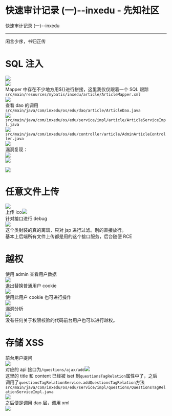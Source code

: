

# 快速审计记录 (一)--inxedu - 先知社区

快速审计记录 (一)--inxedu

- - -

闲言少序，书归正传

# SQL 注入

[![](assets/1707953990-eddab61b5a877f8b959b01e650804ff5.png)](https://cdn.nlark.com/yuque/0/2024/png/21762749/1707034528079-352d4d50-ef80-4166-a266-5118f87ef299.png#averageHue=%23262a2e&clientId=uec81cdf9-4a08-4&from=paste&height=567&id=u73ab90a4&originHeight=850&originWidth=1885&originalType=binary&ratio=1.5&rotation=0&showTitle=false&size=209289&status=done&style=none&taskId=ua3f03de1-dd20-4ab1-bb70-d202fd05a55&title=&width=1256.6666666666667)  
[![](assets/1707953990-ddfc77c281db9762efb8151ea0990786.png)](https://cdn.nlark.com/yuque/0/2024/png/21762749/1707034556689-196ef1d9-d526-4315-9884-6e76e6c69ee4.png#averageHue=%23242d31&clientId=uec81cdf9-4a08-4&from=paste&height=450&id=ubb36d42c&originHeight=675&originWidth=1255&originalType=binary&ratio=1.5&rotation=0&showTitle=false&size=100929&status=done&style=none&taskId=u1155689e-ce2a-4db4-9671-2cf28546bec&title=&width=836.6666666666666)  
Mapper 中存在不少地方用${}进行拼接，这里我仅仅跟着一个 SQL 跟踪  
`src/main/resources/mybatis/inxedu/article/ArticleMapper.xml`  
[![](assets/1707953990-f0e0b9c3c8064ddb8601ea9d658416bb.png)](https://cdn.nlark.com/yuque/0/2024/png/21762749/1707035020504-944c2c31-0d8c-4eec-bc76-ebc010967824.png#averageHue=%2322282c&clientId=uec81cdf9-4a08-4&from=paste&height=219&id=u75cc6cd0&originHeight=328&originWidth=1077&originalType=binary&ratio=1.5&rotation=0&showTitle=false&size=50885&status=done&style=none&taskId=u1d448b82-5104-4e92-93ef-e172dbea602&title=&width=718)  
查看 dao 的调用`src/main/java/com/inxedu/os/edu/dao/article/ArticleDao.java`  
[![](assets/1707953990-10d9980993de4ca0932a3af7f4e05617.png)](https://cdn.nlark.com/yuque/0/2024/png/21762749/1707035064528-9d6dd534-f70d-4796-becc-56a7c7853116.png#averageHue=%23212429&clientId=uec81cdf9-4a08-4&from=paste&height=79&id=iYxFN&originHeight=118&originWidth=874&originalType=binary&ratio=1.5&rotation=0&showTitle=false&size=13536&status=done&style=none&taskId=u6fa05111-7e98-4753-9b3e-1064b80545c&title=&width=582.6666666666666)  
`src/main/java/com/inxedu/os/edu/service/impl/article/ArticleServiceImpl.java`  
[![](assets/1707953990-aaa2c462ffd60303a8a90d666aaea5b4.png)](https://cdn.nlark.com/yuque/0/2024/png/21762749/1707035082275-2dddafc8-bd00-4ff2-bd2f-33a7d9a8a866.png#averageHue=%23202226&clientId=uec81cdf9-4a08-4&from=paste&height=321&id=sJRmm&originHeight=481&originWidth=867&originalType=binary&ratio=1.5&rotation=0&showTitle=false&size=58082&status=done&style=none&taskId=uc95c5551-dd0d-4d87-ad60-e6a7d4aa7c9&title=&width=578)  
`src/main/java/com/inxedu/os/edu/controller/article/AdminArticleController.java`  
[![](assets/1707953990-865f0ee41caad35c7ee39887751a4bb5.png)](https://cdn.nlark.com/yuque/0/2024/png/21762749/1707035503382-673f98a4-3cc7-40f3-90a4-afdcce9cf461.png#averageHue=%231f2124&clientId=uec81cdf9-4a08-4&from=paste&height=603&id=aZLOu&originHeight=904&originWidth=1057&originalType=binary&ratio=1.5&rotation=0&showTitle=false&size=113021&status=done&style=none&taskId=u366a5d9c-f0b7-4051-a7ea-2ffc2eb46b2&title=&width=704.6666666666666)  
漏洞复现：  
[![](assets/1707953990-2b43d71e62848f559f95afa39f0746e5.png)](https://cdn.nlark.com/yuque/0/2024/png/21762749/1707035522410-ad96c57f-a89b-4751-a82f-6be36e7acb7b.png#averageHue=%23efeeeb&clientId=uec81cdf9-4a08-4&from=paste&height=887&id=MyDHv&originHeight=1330&originWidth=2409&originalType=binary&ratio=1.5&rotation=0&showTitle=false&size=306690&status=done&style=none&taskId=ua991e090-e530-4c9b-af72-50f13c4bb12&title=&width=1606)  
[![](assets/1707953990-134e960babce3b5658f2204b5136417b.png)](https://cdn.nlark.com/yuque/0/2024/png/21762749/1707035481662-df39a084-1cd7-4e8a-a48a-6aad9e007278.png#averageHue=%23eaeef4&clientId=uec81cdf9-4a08-4&from=paste&height=300&id=k1Orp&originHeight=450&originWidth=1191&originalType=binary&ratio=1.5&rotation=0&showTitle=false&size=69071&status=done&style=none&taskId=ud9d24bd8-07e6-4ed1-afc1-9bf4f55b2d6&title=&width=794)

[![](assets/1707953990-bc74e2a1dca7989ac894ed54fa7d9a3b.png)](https://cdn.nlark.com/yuque/0/2024/png/21762749/1707035818383-d15798dd-47a4-4d97-9a72-dac850d014c9.png#averageHue=%231a1a1a&clientId=uec81cdf9-4a08-4&from=paste&height=421&id=oVEN4&originHeight=631&originWidth=1683&originalType=binary&ratio=1.5&rotation=0&showTitle=false&size=109903&status=done&style=none&taskId=u8997ab3a-96cc-43ad-b698-a4a04034b93&title=&width=1122)

# 任意文件上传

[![](assets/1707953990-57140662323f7d8a0db41f06fcf8be14.png)](https://cdn.nlark.com/yuque/0/2024/png/21762749/1707036400638-59fe8d90-0d80-40db-9611-367729fc8111.png#averageHue=%23f2f0ee&clientId=uec81cdf9-4a08-4&from=paste&height=785&id=u13c8164e&originHeight=1177&originWidth=2452&originalType=binary&ratio=1.5&rotation=0&showTitle=false&size=229127&status=done&style=none&taskId=u1321eb71-1c60-4f12-9dcf-001cfdff014&title=&width=1634.6666666666667)  
上传 ico[![](assets/1707953990-3eb75e1bbf8f0df7d3a508f656970e42.png)](https://cdn.nlark.com/yuque/0/2024/png/21762749/1707037205261-c29663b2-06e0-4f10-9635-a23e084c5955.png#averageHue=%23ebeff4&clientId=uec81cdf9-4a08-4&from=paste&height=529&id=ude3f55b8&originHeight=793&originWidth=1449&originalType=binary&ratio=1.5&rotation=0&showTitle=false&size=153998&status=done&style=none&taskId=u1ea4a59d-db8a-4bec-8849-baec589afc5&title=&width=966)  
针对接口进行 debug  
[![](assets/1707953990-9f9d13497d243da2f96be6a05693c87c.png)](https://cdn.nlark.com/yuque/0/2024/png/21762749/1707037086155-7875b41c-4d78-4d27-958a-3f43f776e0f0.png#averageHue=%2321242a&clientId=uec81cdf9-4a08-4&from=paste&height=457&id=uf6f62c7f&originHeight=685&originWidth=2028&originalType=binary&ratio=1.5&rotation=0&showTitle=false&size=206686&status=done&style=none&taskId=u982a65e6-f039-4e09-b9a4-2d3995391d5&title=&width=1352)  
这个类封装的真的离谱，只对 jsp 进行过滤。别的直接放行。  
基本上后端所有文件上传都是用的这个接口服务，后台随便 RCE

# 越权

使用 admin 查看用户数据  
[![](assets/1707953990-82356f6ff5a529fa62b7a607846ebebc.png)](https://cdn.nlark.com/yuque/0/2024/png/21762749/1707038272449-a502f11e-6421-4376-bab3-8294ac3291f9.png#averageHue=%23ebeff4&clientId=uec81cdf9-4a08-4&from=paste&height=487&id=ue5c994d7&originHeight=730&originWidth=1429&originalType=binary&ratio=1.5&rotation=0&showTitle=false&size=195122&status=done&style=none&taskId=u5ff76245-2d5a-45f9-ad72-76b86d68064&title=&width=952.6666666666666)  
退出替换普通用户 cookie  
[![](assets/1707953990-ae191a95c97f1ac54e0ff86e6ac8c854.png)](https://cdn.nlark.com/yuque/0/2024/png/21762749/1707038383244-340610b2-3998-4c5b-a573-69d10fd1ebef.png#averageHue=%23fcfbfb&clientId=uec81cdf9-4a08-4&from=paste&height=828&id=uf4c018d6&originHeight=1242&originWidth=2475&originalType=binary&ratio=1.5&rotation=0&showTitle=false&size=161758&status=done&style=none&taskId=u42eba4e6-ab71-42eb-b549-65a006890bf&title=&width=1650)  
使用此用户 cookie 也可进行操作  
[![](assets/1707953990-ddd20884e3a168f55b44670edcc5f374.png)](https://cdn.nlark.com/yuque/0/2024/png/21762749/1707038445695-a3267419-6bf6-448e-95da-c986f845bc55.png#averageHue=%23ecf0f4&clientId=uec81cdf9-4a08-4&from=paste&height=728&id=u7b96cbc2&originHeight=1092&originWidth=1458&originalType=binary&ratio=1.5&rotation=0&showTitle=false&size=274127&status=done&style=none&taskId=uf3d15e48-9c42-40ff-bb46-f000e2eee7d&title=&width=972)  
漏洞分析  
[![](assets/1707953990-0ae006e36b2c3d86062c0881d05a7bee.png)](https://cdn.nlark.com/yuque/0/2024/png/21762749/1707038529755-eef4385c-231c-4243-ab80-9b9dd2644db3.png#averageHue=%2320232a&clientId=uec81cdf9-4a08-4&from=paste&height=515&id=u2ee571e8&originHeight=772&originWidth=1984&originalType=binary&ratio=1.5&rotation=0&showTitle=false&size=184031&status=done&style=none&taskId=ua1c5185d-712f-4a2f-b2e9-81cac6e5581&title=&width=1322.6666666666667)  
没有任何关于权限校验的代码前台用户也可以进行越权。

# 存储 XSS

前台用户提问  
[![](assets/1707953990-dbcd65f189a9c337f8e8433257a41f89.png)](https://cdn.nlark.com/yuque/0/2024/png/21762749/1707041232275-2bcb046b-3630-4d33-96a9-d3ccc978fdac.png#averageHue=%23868589&clientId=u755977a4-f1f3-4&from=paste&height=759&id=u77c792df&originHeight=1138&originWidth=1572&originalType=binary&ratio=1.5&rotation=0&showTitle=false&size=108973&status=done&style=none&taskId=ude112ed3-6cd1-444f-ac98-8fbd57aa0a0&title=&width=1048)  
对应的 api 接口为`/questions/ajax/add`[![](assets/1707953990-43a9af808634c78f1e170eeb01112a9c.png)](https://cdn.nlark.com/yuque/0/2024/png/21762749/1707041445854-cb16d73a-b9ad-4706-b3c9-4ebd2ff2b492.png#averageHue=%2323252a&clientId=u755977a4-f1f3-4&from=paste&height=712&id=u3b0d82d8&originHeight=1068&originWidth=2274&originalType=binary&ratio=1.5&rotation=0&showTitle=false&size=365190&status=done&style=none&taskId=u31f7f31b-1cf9-4bf9-9904-a1fadde9c48&title=&width=1516)  
这里的 title 和 content 已经被 iset 到`questionsTagRelation`属性中了，之后  
调用了`questionsTagRelationService.addQuestionsTagRelation`方法  
`src/main/java/com/inxedu/os/edu/service/impl/questions/QuestionsTagRelationServiceImpl.java`  
[![](assets/1707953990-00ebd9c138a89b4afc4fe7c9e7c33ec5.png)](https://cdn.nlark.com/yuque/0/2024/png/21762749/1707041579641-46f7fb92-c42e-4e39-9375-fdb636131a62.png#averageHue=%23212328&clientId=u755977a4-f1f3-4&from=paste&height=115&id=u8aceade9&originHeight=172&originWidth=1069&originalType=binary&ratio=1.5&rotation=0&showTitle=false&size=23575&status=done&style=none&taskId=u0d1cf64b-89b5-477a-a946-30f4e26a431&title=&width=712.6666666666666)  
之后便是调用 dao 层，调用 xml  
[![](assets/1707953990-3f3e4a283a4b726ac6fe49a0616f0d85.png)](https://cdn.nlark.com/yuque/0/2024/png/21762749/1707041642225-9c7a525d-f754-430e-ab6e-5bdba93742cc.png#averageHue=%231f2024&clientId=u755977a4-f1f3-4&from=paste&height=400&id=u048aca12&originHeight=600&originWidth=1351&originalType=binary&ratio=1.5&rotation=0&showTitle=false&size=53190&status=done&style=none&taskId=u78a4ff66-b356-40ec-9a19-fbc971a3f2d&title=&width=900.6666666666666)
